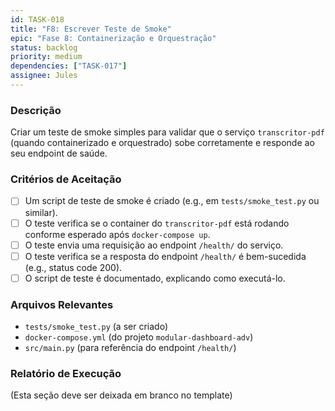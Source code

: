 ```yaml
---
id: TASK-018
title: "F8: Escrever Teste de Smoke"
epic: "Fase 8: Containerização e Orquestração"
status: backlog
priority: medium
dependencies: ["TASK-017"]
assignee: Jules
---
```


### Descrição

Criar um teste de smoke simples para validar que o serviço `transcritor-pdf` (quando containerizado e orquestrado) sobe corretamente e responde ao seu endpoint de saúde.

### Critérios de Aceitação

- [ ] Um script de teste de smoke é criado (e.g., em `tests/smoke_test.py` ou similar).
- [ ] O teste verifica se o container do `transcritor-pdf` está rodando conforme esperado após `docker-compose up`.
- [ ] O teste envia uma requisição ao endpoint `/health/` do serviço.
- [ ] O teste verifica se a resposta do endpoint `/health/` é bem-sucedida (e.g., status code 200).
- [ ] O script de teste é documentado, explicando como executá-lo.

### Arquivos Relevantes

* `tests/smoke_test.py` (a ser criado)
* `docker-compose.yml` (do projeto `modular-dashboard-adv`)
* `src/main.py` (para referência do endpoint `/health/`)

### Relatório de Execução

(Esta seção deve ser deixada em branco no template)
